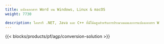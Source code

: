 ```yaml
---
title: แปลงเอกสาร Word บน Windows, Linux & macOS 
weight: 7730

description: ไลบรารี .NET, Java และ C++ ที่มีโค้ดสูงสำหรับการประมวลผลและการแปลงเอกสาร Word
---
```


{{< blocks/products/pf/agp/conversion-solution >}} 